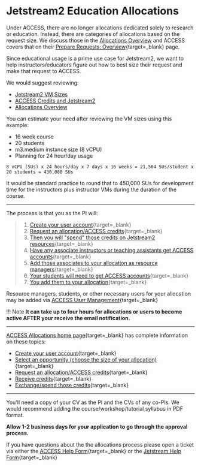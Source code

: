 # Jetstream2 Education Allocations

Under ACCESS, there are no longer allocations dedicated solely to research or education. Instead, there are categories of allocations based on the request size. We discuss those in the [Allocations Overview](overview.md) and ACCESS covers that on their [Prepare Requests: Overview](https://allocations.access-ci.org/prepare-requests-overview){target=_blank} page.

Since educational usage is a prime use case for Jetstream2, we want to help instructors/educators figure out how to best size their request and make that request to ACCESS.

We would suggest reviewing:

* [Jetstream2 VM Sizes](../general/vmsizes.md)
* [ACCESS Credits and Jetstream2](../general/access.md)
* [Allocations Overview](overview.md)

You can estimate your need after reviewing the VM sizes using this example:

- 16 week course
- 20 students
- m3.medium instance size (8 vCPU)
- Planning for 24 hour/day usage

```
8 vCPU (SUs) x 24 hours/day x 7 days x 16 weeks = 21,504 SUs/student x 20 students = 430,080 SUs
```

It would be standard practice to round that to 450,000 SUs for development time for the instructors plus instructor VMs during the duration of the course.

---

The process is that you as the PI will:

> 1. [Create your user account](https://identity.access-ci.org/new-user){target=_blank}
> 2. [Request an allocation/ACCESS credits](https://allocations.access-ci.org/opportunities){target=_blank}
> 3. [Then you will "spend" those credits on Jetstream2 resources](https://allocations.access-ci.org/requests){target=_blank}
> 4. [Have any associate instructors or teaching assistants get ACCESS accounts](https://identity.access-ci.org/new-user){target=_blank}
> 5. [Add those associates to your allocation as resource managers](https://allocations.access-ci.org/user_management){target=_blank}
> 6. [Your students will need to get ACCESS accounts](https://identity.access-ci.org/new-user){target=_blank}
> 7. [You add them to your allocation](https://allocations.access-ci.org/user_management){target=_blank}

Resource managers, students, or other necessary users for your allocation may be added via [ACCESS User Management](https://allocations.access-ci.org/user_management){target=_blank}

!!! Note
    **It can take up to four hours for allocations or users to become active AFTER your receive the email notification.**

---

[ACCESS Allocations home page](https://allocations.access-ci.org/){target=_blank} has complete information on these topics:

* [Create your user account](https://identity.access-ci.org/new-user){target=_blank}
* [Select an opportunity (choose the size of your allocation)](https://allocations.access-ci.org/prepare-requests-overview){target=_blank}
* [Request an allocation/ACCESS credits](https://allocations.access-ci.org/opportunities){target=_blank}
* [Receive credits](https://allocations.access-ci.org/use-credits-overview){target=_blank}
* [Exchange/spend those credits](https://allocations.access-ci.org/resources){target=_blank}

---

You'll need a copy of your CV as the PI and the CVs of any co-PIs. We would recommend adding the course/workshop/tutorial syllabus in PDF format.

**Allow 1-2 business days for your application to go through the approval process.**

If you have questions about the the allocations process please open a ticket via either the [ACCESS Help Form](https://support.access-ci.org/user/login?destination=/open-a-ticket){target=_blank} or the [Jetstream Help Form](https://jetstream-cloud.org/contact/index.html){target=_blank}
